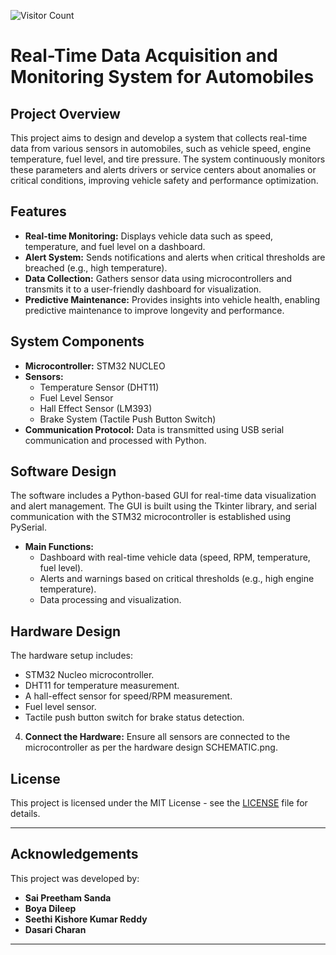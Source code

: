 
![Visitor Count](https://hits.sh/github.com/saipreethamsanda/Real-Time-Data-Acquisition-and-Monitoring-System-for-Automobiles.svg?style=flat-square)

# Real-Time Data Acquisition and Monitoring System for Automobiles

## Project Overview
This project aims to design and develop a system that collects real-time data from various sensors in automobiles, such as vehicle speed, engine temperature, fuel level, and tire pressure. The system continuously monitors these parameters and alerts drivers or service centers about anomalies or critical conditions, improving vehicle safety and performance optimization.

## Features
- **Real-time Monitoring:** Displays vehicle data such as speed, temperature, and fuel level on a dashboard.
- **Alert System:** Sends notifications and alerts when critical thresholds are breached (e.g., high temperature).
- **Data Collection:** Gathers sensor data using microcontrollers and transmits it to a user-friendly dashboard for visualization.
- **Predictive Maintenance:** Provides insights into vehicle health, enabling predictive maintenance to improve longevity and performance.

## System Components
- **Microcontroller:** STM32 NUCLEO
- **Sensors:**
  - Temperature Sensor (DHT11)
  - Fuel Level Sensor
  - Hall Effect Sensor (LM393)
  - Brake System (Tactile Push Button Switch)
- **Communication Protocol:** Data is transmitted using USB serial communication and processed with Python.

## Software Design
The software includes a Python-based GUI for real-time data visualization and alert management. The GUI is built using the Tkinter library, and serial communication with the STM32 microcontroller is established using PySerial.

- **Main Functions:**
  - Dashboard with real-time vehicle data (speed, RPM, temperature, fuel level).
  - Alerts and warnings based on critical thresholds (e.g., high engine temperature).
  - Data processing and visualization.
  
## Hardware Design
The hardware setup includes:
- STM32 Nucleo microcontroller.
- DHT11 for temperature measurement.
- A hall-effect sensor for speed/RPM measurement.
- Fuel level sensor.
- Tactile push button switch for brake status detection.


4. **Connect the Hardware:**
   Ensure all sensors are connected to the microcontroller as per the hardware design SCHEMATIC.png.
   


## License
This project is licensed under the MIT License - see the [LICENSE](LICENSE) file for details.

---

## Acknowledgements
This project was developed by:
- **Sai Preetham Sanda**
- **Boya Dileep**
- **Seethi Kishore Kumar Reddy**
- **Dasari Charan**

---
